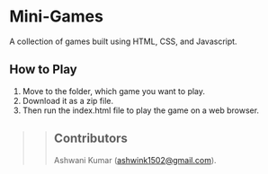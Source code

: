 # Mini-Games
A collection of games built using HTML, CSS, and Javascript.

## How to Play
1. Move to the folder, which game you want to play.
2. Download it as a zip file.
3. Then run the index.html file to play the game on a web browser.

>> ## Contributors
>> Ashwani Kumar (ashwink1502@gmail.com).
